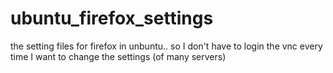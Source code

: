 # ubuntu_firefox_settings
the setting files for firefox in unbuntu.. so I don't have to login the vnc every time I want to change the settings (of many servers)

